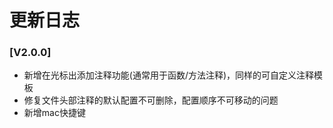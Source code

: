 # 更新日志

### [V2.0.0]

  * 新增在光标出添加注释功能(通常用于函数/方法注释)，同样的可自定义注释模板
  * 修复文件头部注释的默认配置不可删除，配置顺序不可移动的问题
  * 新增mac快捷键